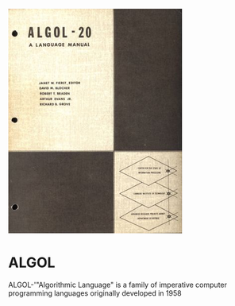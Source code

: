 
![ALGOL20](https://github.com/cs-joy/ALGOL/blob/main/1965_ALGOL-20_A_Language_Manual%2C_Fierst_et_al_-_cover.jpg)


# ALGOL
ALGOL-'"Algorithmic Language" is a family of imperative computer programming languages originally developed in 1958

